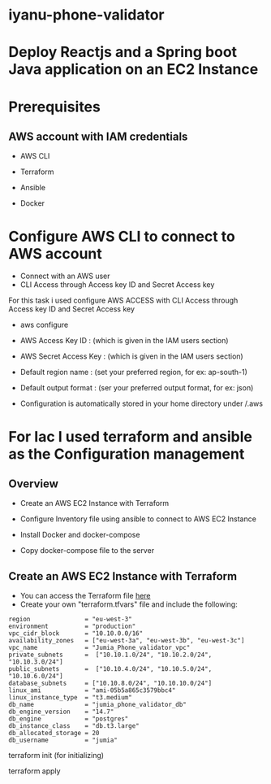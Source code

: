 # iyanu-phone-validator
# Deploy Reactjs and a Spring boot Java application on an EC2 Instance

# Prerequisites
## AWS account with IAM credentials

- AWS CLI

- Terraform

- Ansible

- Docker

# Configure AWS CLI to connect to AWS account
- Connect with an AWS user
- CLI Access through Access key ID and Secret Access key

 For this task i used configure AWS ACCESS with CLI Access through Access key ID and Secret Access key

- aws configure

- AWS Access Key ID : (which is given in the IAM users section)

- AWS Secret Access Key : (which is given in the IAM users section)

- Default region name : (set your preferred region, for ex: ap-south-1)

- Default output format : (ser your preferred output format, for ex: json)

- Configuration is automatically stored in your home directory under /.aws

# For Iac I used terraform and ansible as the Configuration management

## Overview

- Create an AWS EC2 Instance with Terraform

- Configure Inventory file using ansible to connect to AWS EC2 Instance

- Install Docker and docker-compose

- Copy docker-compose file to the server

## Create an AWS EC2 Instance with Terraform

- You can access the Terraform file [here](https://github.com/DeimosCloud/iyanu-phone-validator/tree/main/infrastructure/terraform)
- Create your own "terraform.tfvars" file and include the following:

```
region               = "eu-west-3"
environment          = "production"
vpc_cidr_block       = "10.10.0.0/16"
availability_zones   = ["eu-west-3a", "eu-west-3b", "eu-west-3c"]
vpc_name             = "Jumia_Phone_validator_vpc"
private_subnets      =  ["10.10.1.0/24", "10.10.2.0/24", "10.10.3.0/24"]
public_subnets       =  ["10.10.4.0/24", "10.10.5.0/24", "10.10.6.0/24"]
database_subnets     = ["10.10.8.0/24", "10.10.10.0/24"]
linux_ami            = "ami-05b5a865c3579bbc4"
linux_instance_type  = "t3.medium"
db_name              = "jumia_phone_validator_db"
db_engine_version    = "14.7"
db_engine            = "postgres"
db_instance_class    = "db.t3.large"
db_allocated_storage = 20
db_username          = "jumia"

```

terraform init (for initializing)

terraform apply

